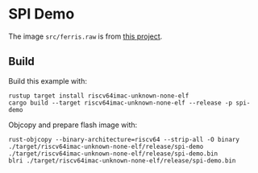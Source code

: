 # SPI Demo

The image `src/ferris.raw` is from [this project](https://github.com/almindor/st7789-examples).

## Build

Build this example with:

```
rustup target install riscv64imac-unknown-none-elf
cargo build --target riscv64imac-unknown-none-elf --release -p spi-demo
```

Objcopy and prepare flash image with:

```
rust-objcopy --binary-architecture=riscv64 --strip-all -O binary ./target/riscv64imac-unknown-none-elf/release/spi-demo ./target/riscv64imac-unknown-none-elf/release/spi-demo.bin
blri ./target/riscv64imac-unknown-none-elf/release/spi-demo.bin
```
